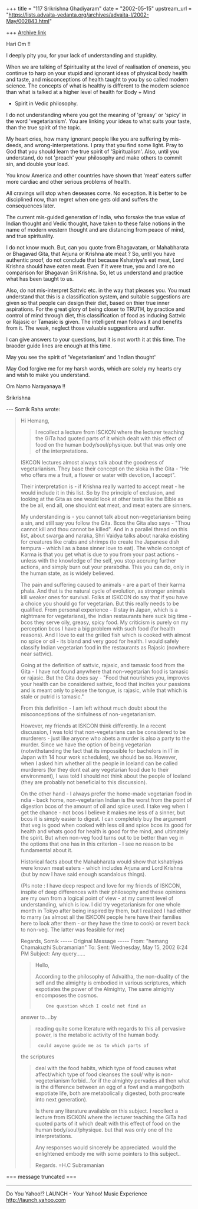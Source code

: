 +++
title = "117 Srikrishna Ghadiyaram"
date = "2002-05-15"
upstream_url = "https://lists.advaita-vedanta.org/archives/advaita-l/2002-May/002843.html"

+++
[Archive link](https://lists.advaita-vedanta.org/archives/advaita-l/2002-May/002843.html)

Hari Om !!

I deeply pity you, for your lack of understanding and
stupidity.

When we are talking of Spirituality at the level of
realisation of oneness, you continue to harp on your
stupid and ignorant ideas of physical body health and
taste, and misconceptions of health taught to you by
so called modern science. The concepts of what is
healthy is different to the modern science than what
is talked at a higher level of health for Body + Mind
+ Spirit in Vedic philosophy.

I do not understanding where you got the meaning of
'greasy' or 'spicy' in the word 'vegetarianism'. You
are linking your ideas to what suits your taste, than
the true spirit of the topic.

My heart cries, how many ignorant people like you are
suffering by mis-deeds, and wrong-interpretations. I
pray that you find some light. Pray to God that you
should learn the true spirit of 'Spiritualism'. Also,
until you understand, do not 'preach' your philosophy
and make others to commit sin, and double your load.

You know America and other countries have shown that
'meat' eaters suffer more cardiac and other serious
problems of health.

All cravings will stop when deseases come. No
exception. It is better to be disciplined now, than
regret when one gets old and suffers the consequences
later.

The current mis-guided generation of India, who
forsake the true value of Indian thought and Vedic
thought, have taken to these false notions in the name
of modern western thought and are distancing from
peace of mind, and true spirituality.

I do not know much. But, can you quote from
Bhagavatam, or Mahabharata or Bhagavad Gita, that
Arjuna or Krishna ate meat ? So,  until you have
authentic proof, do not conclude that because
Kshatriya's eat meat, Lord Krishna should have eaten
meat. Even if it were true, you and I are no
comparison for Bhagavan Sri Krishna. So, let us
understand and practice what has been taught to us.

Also, do not mis-interpret Sattvic etc. in the way
that pleases you. You must understand that this is a
classification system, and suitable suggestions are
given so that people can design their diet, based on
thier true inner aspirations. For the great glory of
being closer to TRUTH, by practice and control of mind
through diet, this classification of food as inducing
Sattvic or Rajasic or Tamasic is given. The
intelligent man follows it and benefits from it. The
weak, neglect those valuable suggestions and suffer.

I can give answers to your questions,  but it is not
worth it at this time. The braoder guide lines are
enough at this time.

May you see the spirit of 'Vegetarianism' and 'Indian
thought'

May God forgive me for my harsh words, which are
solely my hearts cry and wish to make you understand.

Om Namo Narayanaya !!

Srikrishna




--- Somik Raha <somik at YAHOO.COM> wrote:
> Hi Hemang,
> > I recollect
> > a lecture from  ISCKON where the lecturer teaching
> the GiTa had
> > quoted parts of it which dealt with this effect of
> food on the
> > human body/soul/physique. but that was only one of
> the
> > interpretations.
>
> ISKCON lectures almost always talk about the
> goodness of vegetarianism. They
> base their concept on the sloka in the Gita - "He
> who offers me a fruit, a
> flower or water with devotion, I accept".
>
> Their interpretation is - if Krishna really wanted
> to accept meat - he would
> include it in this list. So by the principle of
> exclusion, and looking at
> the Gita as one would look at other texts like the
> Bible as the be all, end
> all, one shouldnt eat meat, and meat eaters are
> sinners.
>
> My understanding is - you cannot talk about
> non-vegetarianism being a sin,
> and still say you follow the Gita. Bcos the Gita
> also says - "Thou cannot
> kill and thou cannot be killed". And in a parallel
> thread on this list,
> about swarga and naraka, Shri Vaidya talks about
> naraka existing for
> creatures like crabs and shrimps (to create the
> Japanese dish tempura -
> which I as a base sinner love to eat). The whole
> concept of Karma is that
> you get what is due to you from your past actions -
> unless with the
> knowledge of the self, you stop accruing further
> actions, and simply burn
> out your prarabdha. This you can do, only in the
> human state, as is widely
> believed.
>
> The pain and suffering caused to animals - are a
> part of their karma phala.
> And that is the natural cycle of evolution, as
> stronger animals kill weaker
> ones for survival. Folks at ISKCON do say that if
> you have a choice you
> should go for vegetarian. But this really needs to
> be qualified. From
> personal experience - (I stay in Japan, which is a
> nightmare for
> vegetarians), the Indian restaurants here suck big
> time - bcos they serve
> oily, greasy, spicy food. My criticism is purely on
> my perception bcos I
> have a big problem with such food (for health
> reasons). And I love to eat
> the grilled fish which is cooked with almost no
> spice or oil  - its bland
> and very good for health. I would safely classify
> Indian vegetarian food in
> the restaurants as Rajasic (nowhere near sattvic).
>
> Going at the definition of sattvic, rajasic, and
> tamasic food from the
> Gita - I have not found anywhere that non-vegetarian
> food is tamasic or
> rajasic. But the Gita does say - "Food that
> nourishes you, improves your
> health can be considered sattvic, food that incites
> your passions and is
> meant only to please the tongue, is rajasic, while
> that which is stale or
> putrid is tamasic."
>
> From this definition - I am left without much doubt
> about the misconceptions
> of the sinfulness of non-vegetarianism.
>
> However, my friends at ISKCON think differently. In
> a recent discussion, I
> was told that non-vegetarians can be considered to
> be murderers - just like
> anyone who abets a murder is also a party to the
> murder. Since we have the
> option of being vegetarian (notwithstanding the fact
> that its impossible for
> bachelors in IT in Japan with 14 hour work
> schedules), we should be so.
> However, when I asked him whether all the people in
> Iceland can be called
> murderers (for they dont eat any vegetarian food due
> to their environment),
> I was told I should not think about the people of
> Iceland (they are probably
> not beneficial to this discussion).
>
> On the other hand - I always prefer the home-made
> vegetarian food in
> ndia  - back home, non-vegetarian Indian is the
> worst from the point of
> digestion bcos of the amount of oil and spice used.
> I take veg when I get
> the chance - not bcos I believe it makes me less of
> a sinner, but bcos it is
> simply easier to digest. I can completely buy the
> argument that veg is good
> when cooked with less oil and spice bcos its good
> for health and whats good
> for health is good for the mind, and ultimately the
> spirit. But when non-veg
> food turns out to be better than veg in the options
> that one has in this
> criterion - I see no reason to be fundamental about
> it.
>
> Historical facts about the Mahabharata would show
> that kshatriyas were known
> meat eaters - which includes Arjuna and Lord Krishna
> (but by now I have said
> enough scandalous things).
>
> (Pls note : I have deep respect and love for my
> friends of ISKCON, inspite
> of deep differences with their philosophy and these
> opinions are my own from
> a logical point of view - at my current level of
> understanding, which is
> low. I did try vegetarianism for one whole month in
> Tokyo after being
> inspired by them, but I realized I had either to
> marry (as almost all the
> ISKCON people here have their families here to look
> after them - or they
> have the time to cook) or revert back to non-veg.
> The latter was feasible
> for me)
>
> Regards,
> Somik
> ----- Original Message -----
> From: "hemang Chamakuzhi Subramanian"
> <hemangcs at REDIFFMAIL.COM>
> To: <ADVAITA-L at LISTS.ADVAITA-VEDANTA.ORG>
> Sent: Wednesday, May 15, 2002 6:24 PM
> Subject: Any query......
>
>
> > Hello,
> >
> >   According to the philosophy of Advaitha, the
> non-duality of the
> > self and the almighty is embodied in various
> scriptures, which
> > expotiates the power of the Almighty, The same
> almighty encomposes
> > the cosmos.
> >
> >         One question which I could not find an
> answer to....by
> > reading quite some literature with regards to this
> all pervasive
> > power, is the metabolic activity of the human
> body.
> >
> >      could anyone guide me as to which parts of
> the scriptures
> > deal with the food habits, which type of food
> causes what
> > affect/which type of food cleanses the soul/ why
> is
> > non-vegeterianism forbid...for if the almighty
> pervades all then
> > what is the difference between an egg of a fowl
> and a mango(both
> > expotiate life, both are metabolically digested,
> both procreate
> > into next generation).
> >
> >    Is there any literature available on this
> subject. I recollect
> > a lecture from  ISCKON where the lecturer teaching
> the GiTa had
> > quoted parts of it which dealt with this effect of
> food on the
> > human body/soul/physique. but that was only one of
> the
> > interpretations.
> >
> >   Any responses would sincerely be appreciated.
> would the
> > enlightened embody me with some pointers to this
> subject..
> >
> > Regards.
> > =H.C Subramanian
> >
>
=== message truncated ===


__________________________________________________
Do You Yahoo!?
LAUNCH - Your Yahoo! Music Experience
http://launch.yahoo.com

